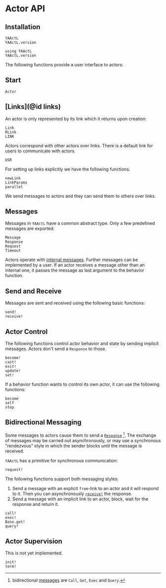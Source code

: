 # Actor API

## Installation

```@docs
YAActL
YAActL.version
```

```@repl
using YAActL
YAActL.version
```

The following functions provide a user interface to actors:

## Start

```@docs
Actor
```

## [Links](@id links)

An actor is only represented by its link which it returns upon creation:

```@docs
Link
RLink
LINK
```

Actors correspond with other actors over links. There is a default link for users to communicate with actors.

```@docs
USR
```

For setting up links explicitly we have the following functions.

```@docs
newLink
LinkParams
parallel
```

We send messages to actors and they can send them to others over links.

## Messages

Messages in `YAActL` have a common abstract type. Only a few predefined messages are exported:

```@docs
Message
Response
Request
Timeout
```

Actors operate with [internal messages](messages.md). Further messages can be implemented by a user. If an actor receives a message other than an internal one, it passes the message as last argument to the behavior function.

## Send and Receive

Messages are sent and received using the following basic functions:

```@docs
send!
receive!
```

## Actor Control

The following functions control actor behavior and state by sending implicit messages. Actors don't send a `Response` to those.

```@docs
become!
cast!
exit!
update!
set!
```

If a behavior function wants to control its own actor, it can use the following functions:

```@docs
become
self
stop
```

## Bidirectional Messaging

Some messages to actors cause them to send a [`Response`](@ref) [^1]. The exchange of messages may be carried out asynchronously, or may use a synchronous "rendezvous" style in which the sender blocks until the message is received.

`YAActL` has a primitive for synchronous communication:

```@docs
request!
```

The following functions support both messaging styles:

1. Send a message with an explicit `from`-link to an actor and it will respond to it. Then you can asynchronously [`receive!`](@ref) the response.
2. Send a message with an implicit link to an actor, block, wait for the response and return it.

```@docs
call!
exec!
Base.get!
query!
```

## Actor Supervision

This is not yet implemented.

```@docs
init!
term!
```

[^1]: bidirectional [messages](messages.md) are `Call`, `Get`, `Exec` and `Query`.
